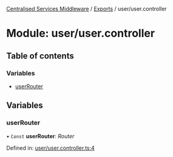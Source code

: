 [Centralised Services Middleware](../README.md) / [Exports](../modules.md) / user/user.controller

# Module: user/user.controller

## Table of contents

### Variables

- [userRouter](user_user_controller.md#userrouter)

## Variables

### userRouter

• `Const` **userRouter**: *Router*

Defined in: [user/user.controller.ts:4](https://github.com/pshaddel/ts-express-prisma-rest/blob/c7f8d65/src/user/user.controller.ts#L4)
